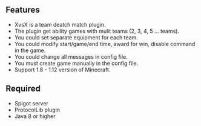 ## Features
* XvsX is a team deatch match plugin.
* The plugin get ability games with mulit teams (2, 3, 4, 5 ... teams).
* You could set separate equipment for each team.
* You could modify start/game/end time, award for win, disable command in the game.
* You could change all messages in config file.
* You must create game manually in the config file.
* Support 1.8 - 1.12 version of Minecraft.

## Required
* Spigot server
* ProtocolLib plugin
* Java 8 or higher
